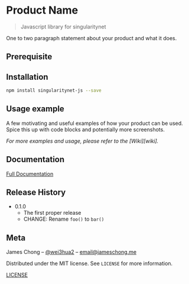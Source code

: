 # Product Name
> Javascript library for singularitynet


One to two paragraph statement about your product and what it does.

## Prerequisite



## Installation


```sh
npm install singularitynet-js --save
```


## Usage example

A few motivating and useful examples of how your product can be used. Spice this up with code blocks and potentially more screenshots.

_For more examples and usage, please refer to the [Wiki][wiki]._

## Documentation

[Full Documentation](docs/README.md)


## Release History

* 0.1.0
    * The first proper release
    * CHANGE: Rename `foo()` to `bar()`

## Meta

James Chong – [@wei3hua2](https://twitter.com/wei3hua2) – [email@jameschong.me](mailto:email@jameschong.me)

Distributed under the MIT license. See ``LICENSE`` for more information.

[LICENSE](LICENSE)

